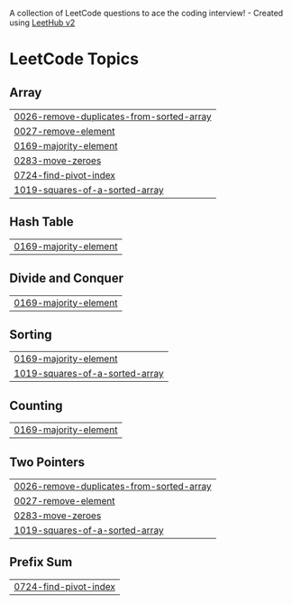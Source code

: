 A collection of LeetCode questions to ace the coding interview! - Created using [LeetHub v2](https://github.com/arunbhardwaj/LeetHub-2.0)
<!---LeetCode Topics Start-->
# LeetCode Topics
## Array
|  |
| ------- |
| [0026-remove-duplicates-from-sorted-array](https://github.com/manhwork/DSA-JavaScript-AC/tree/master/0026-remove-duplicates-from-sorted-array) |
| [0027-remove-element](https://github.com/manhwork/DSA-JavaScript-AC/tree/master/0027-remove-element) |
| [0169-majority-element](https://github.com/manhwork/DSA-JavaScript-AC/tree/master/0169-majority-element) |
| [0283-move-zeroes](https://github.com/manhwork/DSA-JavaScript-AC/tree/master/0283-move-zeroes) |
| [0724-find-pivot-index](https://github.com/manhwork/DSA-JavaScript-AC/tree/master/0724-find-pivot-index) |
| [1019-squares-of-a-sorted-array](https://github.com/manhwork/DSA-JavaScript-AC/tree/master/1019-squares-of-a-sorted-array) |
## Hash Table
|  |
| ------- |
| [0169-majority-element](https://github.com/manhwork/DSA-JavaScript-AC/tree/master/0169-majority-element) |
## Divide and Conquer
|  |
| ------- |
| [0169-majority-element](https://github.com/manhwork/DSA-JavaScript-AC/tree/master/0169-majority-element) |
## Sorting
|  |
| ------- |
| [0169-majority-element](https://github.com/manhwork/DSA-JavaScript-AC/tree/master/0169-majority-element) |
| [1019-squares-of-a-sorted-array](https://github.com/manhwork/DSA-JavaScript-AC/tree/master/1019-squares-of-a-sorted-array) |
## Counting
|  |
| ------- |
| [0169-majority-element](https://github.com/manhwork/DSA-JavaScript-AC/tree/master/0169-majority-element) |
## Two Pointers
|  |
| ------- |
| [0026-remove-duplicates-from-sorted-array](https://github.com/manhwork/DSA-JavaScript-AC/tree/master/0026-remove-duplicates-from-sorted-array) |
| [0027-remove-element](https://github.com/manhwork/DSA-JavaScript-AC/tree/master/0027-remove-element) |
| [0283-move-zeroes](https://github.com/manhwork/DSA-JavaScript-AC/tree/master/0283-move-zeroes) |
| [1019-squares-of-a-sorted-array](https://github.com/manhwork/DSA-JavaScript-AC/tree/master/1019-squares-of-a-sorted-array) |
## Prefix Sum
|  |
| ------- |
| [0724-find-pivot-index](https://github.com/manhwork/DSA-JavaScript-AC/tree/master/0724-find-pivot-index) |
<!---LeetCode Topics End-->